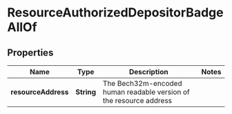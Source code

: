 

# ResourceAuthorizedDepositorBadgeAllOf


## Properties

| Name | Type | Description | Notes |
|------------ | ------------- | ------------- | -------------|
|**resourceAddress** | **String** | The Bech32m-encoded human readable version of the resource address |  |



